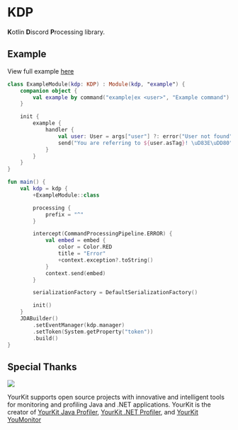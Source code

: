 # KDP
**K**otlin **D**iscord **P**rocessing library.

## Example
View full example [here](example/src/main/kotlin/dev.cubxity.libs.kdp/)
```kotlin
class ExampleModule(kdp: KDP) : Module(kdp, "example") {
    companion object {
        val example by command("example|ex <user>", "Example command")
    }

    init {
        example {
            handler {
                val user: User = args["user"] ?: error("User not found")
                send("You are referring to ${user.asTag}! \uD83E\uDD80")
            }
        }
    }
}

fun main() {
    val kdp = kdp {
        +ExampleModule::class

        processing {
            prefix = "^"
        }

        intercept(CommandProcessingPipeline.ERROR) {
            val embed = embed {
                color = Color.RED
                title = "Error"
                +context.exception?.toString()
            }
            context.send(embed)
        }

        serializationFactory = DefaultSerializationFactory()

        init()
    }
    JDABuilder()
        .setEventManager(kdp.manager)
        .setToken(System.getProperty("token"))
        .build()
}
```

## Special Thanks
![](https://www.yourkit.com/images/yklogo.png)

YourKit supports open source projects with innovative and intelligent tools
for monitoring and profiling Java and .NET applications.
YourKit is the creator of <a href="https://www.yourkit.com/java/profiler/">YourKit Java Profiler</a>,
<a href="https://www.yourkit.com/.net/profiler/">YourKit .NET Profiler</a>,
and <a href="https://www.yourkit.com/youmonitor/">YourKit YouMonitor</a>
